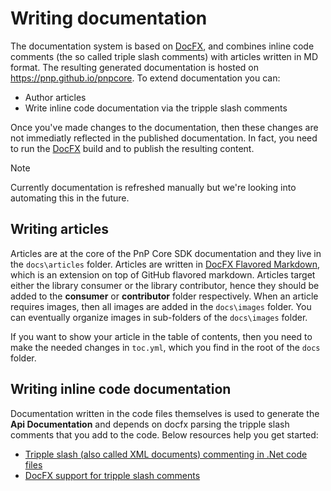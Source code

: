 # Writing documentation

The documentation system is based on [DocFX](https://dotnet.github.io/docfx/), and combines inline code comments (the so called triple slash comments) with articles written in MD format. The resulting generated documentation is hosted on https://pnp.github.io/pnpcore. To extend documentation you can:

- Author articles 
- Write inline code documentation via the tripple slash comments

Once you've made changes to the documentation, then these changes are not immediatly reflected in the published documentation. In fact, you need to run the [DocFX](https://dotnet.github.io/docfx/) build and to publish the resulting content.

> [!Note]
> Currently documentation is refreshed manually but we're looking into automating this in the future.

## Writing articles

Articles are at the core of the PnP Core SDK documentation and they live in the `docs\articles` folder. Articles are written in [DocFX Flavored Markdown](https://dotnet.github.io/docfx/spec/docfx_flavored_markdown.html?tabs=tabid-1%2Ctabid-a), which is an extension on top of GitHub flavored markdown. Articles target either the library consumer or the library contributor, hence they should be added to the **consumer** or **contributor** folder respectively. When an article requires images, then all images are added in the `docs\images` folder. You can eventually organize images in sub-folders of the `docs\images` folder.

If you want to show your article in the table of contents, then you need to make the needed changes in `toc.yml`, which you find in the root of the `docs` folder.

## Writing inline code documentation

Documentation written in the code files themselves is used to generate the **Api Documentation** and depends on docfx parsing the tripple slash comments that you add to the code. Below resources help you get started:

- [Tripple slash (also called XML documents) commenting in .Net code files](https://docs.microsoft.com/en-us/dotnet/csharp/programming-guide/xmldoc/)
- [DocFX support for tripple slash comments](https://dotnet.github.io/docfx/spec/triple_slash_comments_spec.html)
